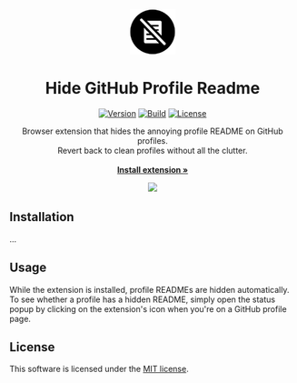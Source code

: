 <p align="center">
    <img src="src/images/icon_128.png" width="80px">
</p>

<h1 align="center">Hide GitHub Profile Readme</h1>

<div align="center">

[![Version](https://img.shields.io/badge/version-v1.0.0-blue)](https://example.com)
[![Build](https://img.shields.io/badge/build-passing-neon)](https://github.com/niklashenning/hide-profile-readme)
[![License](https://img.shields.io/badge/license-MIT-green)](LICENSE)

</div>

<p align="center">
Browser extension that hides the annoying profile README on GitHub profiles.
<br>
Revert back to clean profiles without all the clutter.
<br>
<br>
<a href="https://example.com"><strong>Install extension »</strong></a>
</p>

<p align="center">
    <img src="https://github.com/user-attachments/assets/60f9d5cd-01b2-4d74-b5dc-da2fcc108cca" width="600px"/>
</p>


## Installation
...


## Usage
While the extension is installed, profile READMEs are hidden automatically.
<br>
To see whether a profile has a hidden README, simply open the status popup
by clicking on the extension's icon when you're on a GitHub profile page.


## License
This software is licensed under the [MIT license](LICENSE).